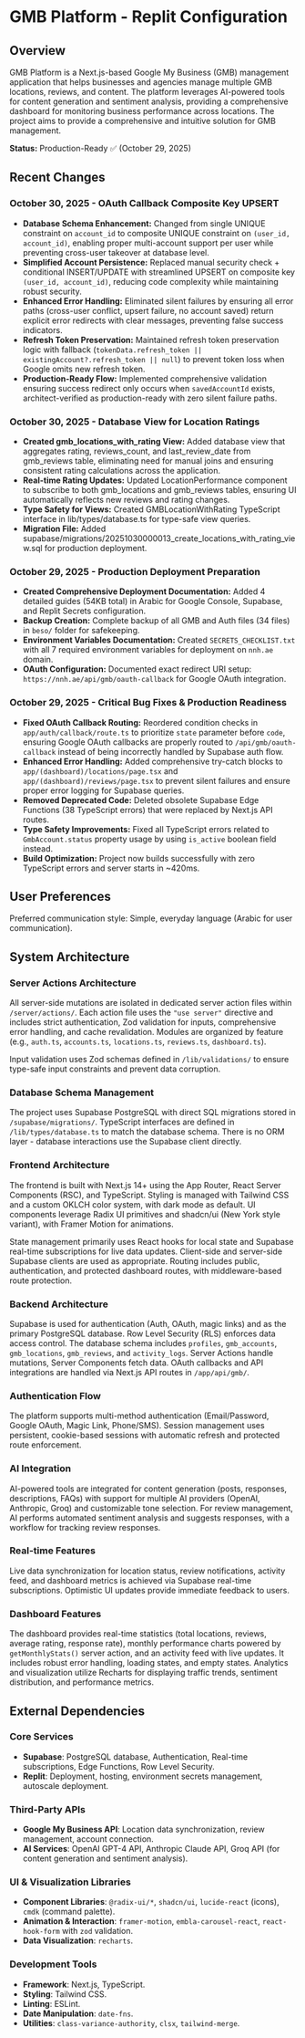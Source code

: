 # GMB Platform - Replit Configuration

## Overview

GMB Platform is a Next.js-based Google My Business (GMB) management application that helps businesses and agencies manage multiple GMB locations, reviews, and content. The platform leverages AI-powered tools for content generation and sentiment analysis, providing a comprehensive dashboard for monitoring business performance across locations. The project aims to provide a comprehensive and intuitive solution for GMB management.

**Status:** Production-Ready ✅ (October 29, 2025)

## Recent Changes

### October 30, 2025 - OAuth Callback Composite Key UPSERT
- **Database Schema Enhancement:** Changed from single UNIQUE constraint on `account_id` to composite UNIQUE constraint on `(user_id, account_id)`, enabling proper multi-account support per user while preventing cross-user takeover at database level.
- **Simplified Account Persistence:** Replaced manual security check + conditional INSERT/UPDATE with streamlined UPSERT on composite key `(user_id, account_id)`, reducing code complexity while maintaining robust security.
- **Enhanced Error Handling:** Eliminated silent failures by ensuring all error paths (cross-user conflict, upsert failure, no account saved) return explicit error redirects with clear messages, preventing false success indicators.
- **Refresh Token Preservation:** Maintained refresh token preservation logic with fallback (`tokenData.refresh_token || existingAccount?.refresh_token || null`) to prevent token loss when Google omits new refresh token.
- **Production-Ready Flow:** Implemented comprehensive validation ensuring success redirect only occurs when `savedAccountId` exists, architect-verified as production-ready with zero silent failure paths.

### October 30, 2025 - Database View for Location Ratings
- **Created gmb_locations_with_rating View:** Added database view that aggregates rating, reviews_count, and last_review_date from gmb_reviews table, eliminating need for manual joins and ensuring consistent rating calculations across the application.
- **Real-time Rating Updates:** Updated LocationPerformance component to subscribe to both gmb_locations and gmb_reviews tables, ensuring UI automatically reflects new reviews and rating changes.
- **Type Safety for Views:** Created GMBLocationWithRating TypeScript interface in lib/types/database.ts for type-safe view queries.
- **Migration File:** Added supabase/migrations/20251030000013_create_locations_with_rating_view.sql for production deployment.

### October 29, 2025 - Production Deployment Preparation
- **Created Comprehensive Deployment Documentation:** Added 4 detailed guides (54KB total) in Arabic for Google Console, Supabase, and Replit Secrets configuration.
- **Backup Creation:** Complete backup of all GMB and Auth files (34 files) in `beso/` folder for safekeeping.
- **Environment Variables Documentation:** Created `SECRETS_CHECKLIST.txt` with all 7 required environment variables for deployment on `nnh.ae` domain.
- **OAuth Configuration:** Documented exact redirect URI setup: `https://nnh.ae/api/gmb/oauth-callback` for Google OAuth integration.

### October 29, 2025 - Critical Bug Fixes & Production Readiness
- **Fixed OAuth Callback Routing:** Reordered condition checks in `app/auth/callback/route.ts` to prioritize `state` parameter before `code`, ensuring Google OAuth callbacks are properly routed to `/api/gmb/oauth-callback` instead of being incorrectly handled by Supabase auth flow.
- **Enhanced Error Handling:** Added comprehensive try-catch blocks to `app/(dashboard)/locations/page.tsx` and `app/(dashboard)/reviews/page.tsx` to prevent silent failures and ensure proper error logging for Supabase queries.
- **Removed Deprecated Code:** Deleted obsolete Supabase Edge Functions (38 TypeScript errors) that were replaced by Next.js API routes.
- **Type Safety Improvements:** Fixed all TypeScript errors related to `GmbAccount.status` property usage by using `is_active` boolean field instead.
- **Build Optimization:** Project now builds successfully with zero TypeScript errors and server starts in ~420ms.

## User Preferences

Preferred communication style: Simple, everyday language (Arabic for user communication).

## System Architecture

### Server Actions Architecture

All server-side mutations are isolated in dedicated server action files within `/server/actions/`. Each action file uses the `"use server"` directive and includes strict authentication, Zod validation for inputs, comprehensive error handling, and cache revalidation. Modules are organized by feature (e.g., `auth.ts`, `accounts.ts`, `locations.ts`, `reviews.ts`, `dashboard.ts`).

Input validation uses Zod schemas defined in `/lib/validations/` to ensure type-safe input constraints and prevent data corruption.

### Database Schema Management

The project uses Supabase PostgreSQL with direct SQL migrations stored in `/supabase/migrations/`. TypeScript interfaces are defined in `/lib/types/database.ts` to match the database schema. There is no ORM layer - database interactions use the Supabase client directly.

### Frontend Architecture

The frontend is built with Next.js 14+ using the App Router, React Server Components (RSC), and TypeScript. Styling is managed with Tailwind CSS and a custom OKLCH color system, with dark mode as default. UI components leverage Radix UI primitives and shadcn/ui (New York style variant), with Framer Motion for animations.

State management primarily uses React hooks for local state and Supabase real-time subscriptions for live data updates. Client-side and server-side Supabase clients are used as appropriate. Routing includes public, authentication, and protected dashboard routes, with middleware-based route protection.

### Backend Architecture

Supabase is used for authentication (Auth, OAuth, magic links) and as the primary PostgreSQL database. Row Level Security (RLS) enforces data access control. The database schema includes `profiles`, `gmb_accounts`, `gmb_locations`, `gmb_reviews`, and `activity_logs`. Server Actions handle mutations, Server Components fetch data. OAuth callbacks and API integrations are handled via Next.js API routes in `/app/api/gmb/`.

### Authentication Flow

The platform supports multi-method authentication (Email/Password, Google OAuth, Magic Link, Phone/SMS). Session management uses persistent, cookie-based sessions with automatic refresh and protected route enforcement.

### AI Integration

AI-powered tools are integrated for content generation (posts, responses, descriptions, FAQs) with support for multiple AI providers (OpenAI, Anthropic, Groq) and customizable tone selection. For review management, AI performs automated sentiment analysis and suggests responses, with a workflow for tracking review responses.

### Real-time Features

Live data synchronization for location status, review notifications, activity feed, and dashboard metrics is achieved via Supabase real-time subscriptions. Optimistic UI updates provide immediate feedback to users.

### Dashboard Features

The dashboard provides real-time statistics (total locations, reviews, average rating, response rate), monthly performance charts powered by `getMonthlyStats()` server action, and an activity feed with live updates. It includes robust error handling, loading states, and empty states. Analytics and visualization utilize Recharts for displaying traffic trends, sentiment distribution, and performance metrics.

## External Dependencies

### Core Services

-   **Supabase**: PostgreSQL database, Authentication, Real-time subscriptions, Edge Functions, Row Level Security.
-   **Replit**: Deployment, hosting, environment secrets management, autoscale deployment.

### Third-Party APIs

-   **Google My Business API**: Location data synchronization, review management, account connection.
-   **AI Services**: OpenAI GPT-4 API, Anthropic Claude API, Groq API (for content generation and sentiment analysis).

### UI & Visualization Libraries

-   **Component Libraries**: `@radix-ui/*`, `shadcn/ui`, `lucide-react` (icons), `cmdk` (command palette).
-   **Animation & Interaction**: `framer-motion`, `embla-carousel-react`, `react-hook-form` with `zod` validation.
-   **Data Visualization**: `recharts`.

### Development Tools

-   **Framework**: Next.js, TypeScript.
-   **Styling**: Tailwind CSS.
-   **Linting**: ESLint.
-   **Date Manipulation**: `date-fns`.
-   **Utilities**: `class-variance-authority`, `clsx`, `tailwind-merge`.
